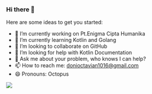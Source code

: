 ### Hi there 👋

Here are some ideas to get you started:

- 🔭 I’m currently working on Pt.Enigma Cipta Humanika
- 🌱 I’m currently learning Kotlin and Golang
- 👯 I’m looking to collaborate on GitHub
- 🤔 I’m looking for help with Kotlin Documentation
- 💬 Ask me about your problem, who knows I can help?
- 📫 How to reach me: donioctavian1016@gmail.com
- 😄 Pronouns: Octopus

<img src="https://github-readme-stats.vercel.app/api?username=DoniOctopus&&show_icons=true&title_color=ffffff&icon_color=bb2acf&text_color=daf7dc&bg_color=151515">
